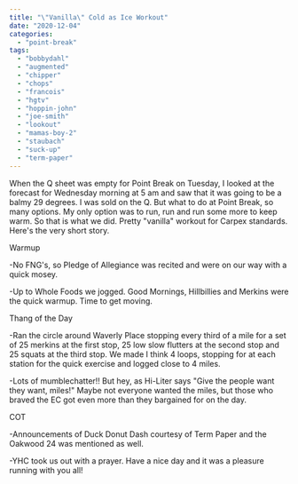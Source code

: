 ```yaml
---
title: "\"Vanilla\" Cold as Ice Workout"
date: "2020-12-04"
categories: 
  - "point-break"
tags: 
  - "bobbydahl"
  - "augmented"
  - "chipper"
  - "chops"
  - "francois"
  - "hgtv"
  - "hoppin-john"
  - "joe-smith"
  - "lookout"
  - "mamas-boy-2"
  - "staubach"
  - "suck-up"
  - "term-paper"
---
```


When the Q sheet was empty for Point Break on Tuesday, I looked at the forecast for Wednesday morning at 5 am and saw that it was going to be a balmy 29 degrees. I was sold on the Q. But what to do at Point Break, so many options. My only option was to run, run and run some more to keep warm. So that is what we did. Pretty "vanilla" workout for Carpex standards. Here's the very short story.

Warmup

\-No FNG's, so Pledge of Allegiance was recited and were on our way with a quick mosey.

\-Up to Whole Foods we jogged. Good Mornings, Hillbillies and Merkins were the quick warmup. Time to get moving.

Thang of the Day

\-Ran the circle around Waverly Place stopping every third of a mile for a set of 25 merkins at the first stop, 25 low slow flutters at the second stop and 25 squats at the third stop. We made I think 4 loops, stopping for at each station for the quick exercise and logged close to 4 miles.

\-Lots of mumblechatter!! But hey, as Hi-Liter says "Give the people want they want, miles!" Maybe not everyone wanted the miles, but those who braved the EC got even more than they bargained for on the day.

COT

\-Announcements of Duck Donut Dash courtesy of Term Paper and the Oakwood 24 was mentioned as well.

\-YHC took us out with a prayer. Have a nice day and it was a pleasure running with you all!
